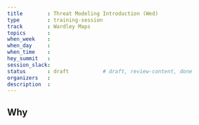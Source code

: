 ```yaml
---
title        : Threat Modeling Introduction (Wed)
type         : training-session
track        : Wardley Maps
topics       : 
when_week    : 
when_day     : 
when_time    : 
hey_summit   :
session_slack:
status       : draft           # draft, review-content, done
organizers   :
description  : 
---
```


## Why